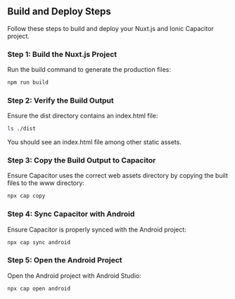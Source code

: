 ## Build and Deploy Steps

Follow these steps to build and deploy your Nuxt.js and Ionic Capacitor project.

### Step 1: Build the Nuxt.js Project

Run the build command to generate the production files:

```bash
npm run build
```


### Step 2: Verify the Build Output

Ensure the dist directory contains an index.html file:

```bash
ls ./dist
```

You should see an index.html file among other static assets.

### Step 3: Copy the Build Output to Capacitor

Ensure Capacitor uses the correct web assets directory by copying the built files to the www directory:

```bash
npx cap copy
```

### Step 4: Sync Capacitor with Android
Ensure Capacitor is properly synced with the Android project:


```bash
npx cap sync android
```

### Step 5: Open the Android Project
Open the Android project with Android Studio:

```bash
npx cap open android
```
